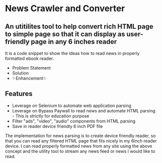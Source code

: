 # News Crawler and Converter
## An utitilites tool to help convert rich HTML page to simple page so that it can display as user-friendly page in any 6 inches reader

It is a code snippet to show the ideas how to read news in properly formatted ebook reader.

- Problem Statement
- Solution
- ✨Enhancement✨

## Features

- Leverage on Selenium to automate web application parsing
- Leverage on Bypass Paywall to read news and automate HTML parsing - This is strictly for education purpose
- Filter "ads", "video", "audio" components from HTML parsing
- Save in reader device friendly 6 inch PDF file 

The implementation for news parsing is to create device friendly reader, so that you can read any filtered HTML page that fits nicely in my 6inch reader device. I can read properly formatted news from any site using the above concept and the utility tool to stream any news feed or news I would like to read. 

